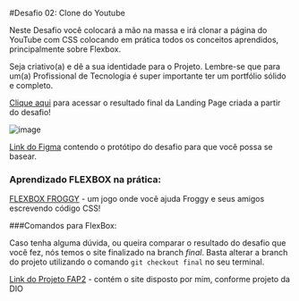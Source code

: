 #Desafio 02: Clone do Youtube

Neste Desafio você colocará a mão na massa e irá clonar a página do YouTube com CSS colocando em prática todos os conceitos aprendidos, principalmente sobre Flexbox.



Seja criativo(a) e dê a sua identidade para o Projeto. Lembre-se que para um(a) Profissional de Tecnologia é super importante ter um portfólio sólido e completo.



[Clique aqui](https://micheleambrosio.github.io/dio-trilha-css-desafio-01/) para acessar o resultado final da Landing Page criada a partir do desafio!

![image](https://user-images.githubusercontent.com/55519539/183538055-6cce606c-7d1d-4d15-a4be-ffeb5b37c956.png)

[Link do Figma](https://www.figma.com/file/lrRWUZPKnqMDZrSDJmZxUS/Desafio-de-Flexbox---DIO?type=design&node-id=1-2&mode=design&t=as8qUDYTDbSIxZnh-0) contendo o protótipo do desafio para que você possa se basear.

### Aprendizado FLEXBOX na prática:
[FLEXBOX FROGGY](https://flexboxfroggy.com/) - um jogo onde você ajuda Froggy e seus amigos escrevendo código CSS! 


###Comandos para FlexBox:

Caso tenha alguma dúvida, ou queira comparar o resultado do desafio que você fez, nós temos o site finalizado na branch *final*. Basta alterar a branch do projeto
utilizando o comando `git checkout final` no seu terminal.


[Link do Projeto FAP2](https://flavioalessandropereira.github.io/trilha-css-desafio-01/) - contém o site disposto por mim, conforme projeto da DIO
